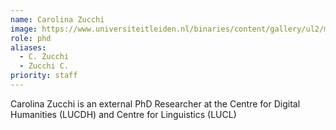 ```yaml
---
name: Carolina Zucchi
image: https://www.universiteitleiden.nl/binaries/content/gallery/ul2/main-images/humanities/lucdh/lucdh2023/staff-pages/s2-photo_carolina.jpg/s2-photo_carolina.jpg/d200x250
role: phd
aliases:
  - C. Zucchi
  - Zucchi C.
priority: staff
---
```


Carolina Zucchi is an external PhD Researcher at the Centre for Digital Humanities (LUCDH) and Centre for Linguistics (LUCL)

